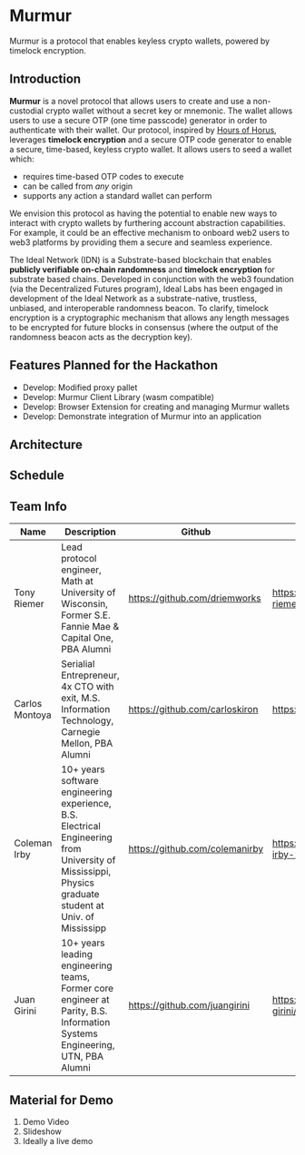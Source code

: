 # Murmur

Murmur is a protocol that enables keyless crypto wallets, powered by timelock encryption.

## Introduction

**Murmur** is a novel protocol that allows users to create and use a non-custodial crypto wallet without a secret key or mnemonic. The wallet allows users to use a secure OTP (one time passcode) generator in order to authenticate with their wallet. Our protocol, inspired by [Hours of Horus](https://eprint.iacr.org/2021/715), leverages **timelock encryption** and a secure OTP code generator to enable a secure, time-based, keyless crypto wallet. It allows users to seed a wallet which:

- requires time-based OTP codes to execute
- can be called from *any* origin
- supports any action a standard wallet can perform

We envision this protocol as having the potential to enable new ways to interact with crypto wallets by furthering account abstraction capabilities. For example, it could be an effective mechanism to onboard web2 users to web3 platforms by providing them a secure and seamless experience. 

The Ideal Network (IDN) is a Substrate-based blockchain that enables **publicly verifiable on-chain randomness** and **timelock encryption** for substrate based chains. Developed in conjunction with the web3 foundation (via the Decentralized Futures program), Ideal Labs has been engaged in development of the Ideal Network as a substrate-native, trustless, unbiased, and interoperable randomness beacon. To clarify, timelock encryption is a cryptographic mechanism that allows any length messages to be encrypted for future blocks in consensus (where the output of the randomness beacon acts as the decryption key). 

## Features Planned for the Hackathon

- Develop: Modified proxy pallet 
- Develop: Murmur Client Library (wasm compatible)
- Develop: Browser Extension for creating and managing Murmur wallets
- Develop: Demonstrate integration of Murmur into an application

## Architecture

## Schedule

## Team Info

| Name| Description | Github | LinkedIn |
|---|---|---|---|
|Tony Riemer| Lead protocol engineer, Math at University of Wisconsin, Former S.E. Fannie Mae & Capital One, PBA Alumni | https://github.com/driemworks | https://www.linkedin.com/in/tony-riemer/ |
| Carlos Montoya | Serialial Entrepreneur, 4x CTO with exit, M.S. Information Technology, Carnegie Mellon, PBA Alumni | https://github.com/carloskiron | https://www.linkedin.com/in/cmonvel/ |
| Coleman Irby | 10+ years software engineering experience, B.S. Electrical Engineering from University of Mississippi, Physics graduate student at Univ. of Mississipp | https://github.com/colemanirby | https://www.linkedin.com/in/coleman-irby-229b13103/ |
| Juan Girini | 10+ years leading engineering teams, Former core engineer at Parity, B.S. Information Systems Engineering, UTN, PBA Alumni | https://github.com/juangirini | https://www.linkedin.com/in/juan-girini/ |

## Material for Demo

1. Demo Video
2. Slideshow
3. Ideally a live demo